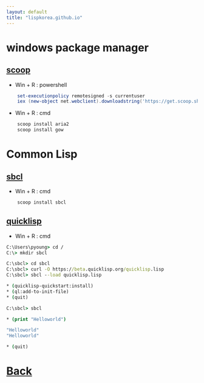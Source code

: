 ```yaml
---
layout: default
title: "lispkorea.github.io"
---
```



# windows package manager
## [scoop](https://scoop.sh/)

* Win + R : powershell

``` powershell
    set-executionpolicy remotesigned -s currentuser
    iex (new-object net.webclient).downloadstring('https://get.scoop.sh')
```

* Win + R : cmd

``` cmd
    scoop install aria2
    scoop install gow
```



# Common Lisp
## [sbcl](http://www.sbcl.org/)

* Win + R : cmd

``` cmd
    scoop install sbcl
```


## [quicklisp](https://www.quicklisp.org/)

* Win + R : cmd

``` cmd
C:\Users\pyoung> cd /
C:\> mkdir sbcl

C:\sbcl> cd sbcl
C:\sbcl> curl -O https://beta.quicklisp.org/quicklisp.lisp
C:\sbcl> sbcl --load quicklisp.lisp

* (quicklisp-quickstart:install)
* (ql:add-to-init-file)
* (quit)

C:\sbcl> sbcl

* (print "Helloworld")

"Helloworld"
"Helloworld"

* (quit)
```

# [Back](./)
